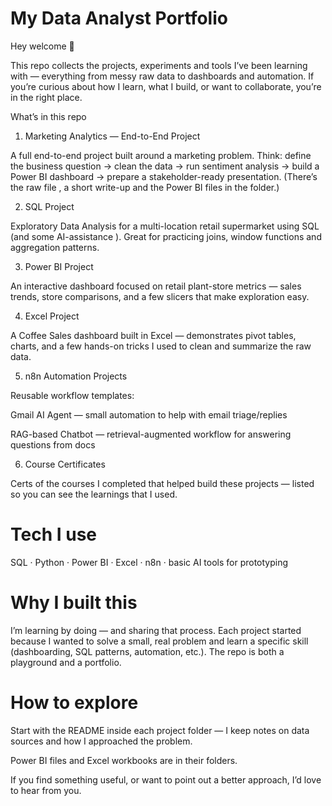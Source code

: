 # My Data Analyst Portfolio

Hey welcome 👋

This repo collects the projects, experiments and tools I’ve been learning with — everything from messy raw data to dashboards and automation. If you’re curious about how I learn, what I build, or want to collaborate, you’re in the right place.

What’s in this repo
1. Marketing Analytics — End-to-End Project

A full end-to-end project built around a marketing problem.
Think: define the business question → clean the data → run sentiment analysis → build a Power BI dashboard → prepare a stakeholder-ready presentation.
(There’s the raw file , a short write-up and the Power BI files in the folder.)

2. SQL Project

Exploratory Data Analysis for a multi-location retail supermarket using SQL (and some AI-assistance ). Great for practicing joins, window functions and aggregation patterns.

3. Power BI Project

An interactive dashboard focused on retail plant-store metrics — sales trends, store comparisons, and a few slicers that make exploration easy.

4. Excel Project

A Coffee Sales dashboard built in Excel — demonstrates pivot tables, charts, and a few hands-on tricks I used to clean and summarize the raw data.

5. n8n Automation Projects

Reusable workflow templates:

Gmail AI Agent — small automation to help with email triage/replies

RAG-based Chatbot — retrieval-augmented workflow for answering questions from docs

6. Course Certificates

Certs of the courses I completed that helped build these projects — listed so you can see the learnings that I used.

# Tech I use

SQL · Python  · Power BI · Excel · n8n · basic AI tools for prototyping

# Why I built this

I’m learning by doing — and sharing that process. Each project started because I wanted to solve a small, real problem and learn a specific skill (dashboarding, SQL patterns, automation, etc.). The repo is both a playground and a portfolio.

# How to explore

Start with the README inside each project folder — I keep notes on data sources and how I approached the problem.

Power BI files and Excel workbooks are in their folders.



If you find something useful, or want to point out a better approach, I’d love to hear from you.